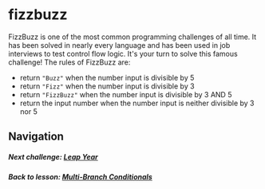 # fizzbuzz
FizzBuzz is one of the most common programming challenges of all time. It has been solved in nearly every language and has been used in job interviews to test control flow logic. It's your turn to solve this famous challenge! The rules of FizzBuzz are: 
- return `"Buzz"` when the number input is divisible by 5
- return `"Fizz"` when the number input is divisible by 3
- return `"FizzBuzz"` when the number input is divisible by 3 AND 5
- return the input number when the number input is neither divisible by 3 nor 5


## Navigation  
##### Next challenge: [Leap Year](https://github.com/Coderdotnew/intro_web_apps_dgm/tree/master/03_class/02_multiple_branches/code/03_leap_year)  
##### Back to lesson: [Multi-Branch Conditionals](https://github.com/Coderdotnew/intro_web_apps_dgm/tree/master/03_class/02_multiple_branches)     